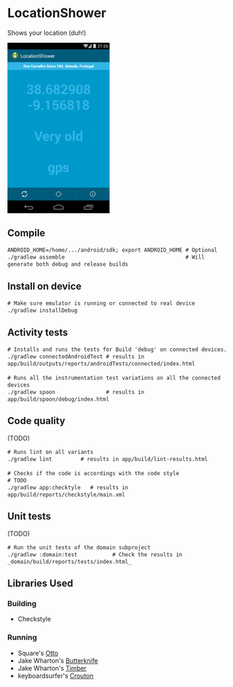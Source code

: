 LocationShower
==============

Shows your location (duh!)

<img src="https://github.com/joninvski/LocationShower/raw/master/images/screenshot.png" alt="screenshot" width="230px">


Compile
-------

    ANDROID_HOME=/home/.../android/sdk; export ANDROID_HOME # Optional
    ./gradlew assemble                                      # Will generate both debug and release builds

Install on device
-----------------

    # Make sure emulator is running or connected to real device
    ./gradlew installDebug

Activity tests
--------------

    # Installs and runs the tests for Build 'debug' on connected devices.
    ./gradlew connectedAndroidTest # results in app/build/outputs/reports/androidTests/connected/index.html

    # Runs all the instrumentation test variations on all the connected devices
    ./gradlew spoon                # results in app/build/spoon/debug/index.html

Code quality
------------

(TODO)

    # Runs lint on all variants
    ./gradlew lint         # results in app/build/lint-results.html

    # Checks if the code is accordings with the code style                              # TODO
    ./gradlew app:checktyle   # results in app/build/reports/checkstyle/main.xml

Unit tests
----------

(TODO)

    # Run the unit tests of the domain subproject
    ./gradlew :domain:test           # Check the results in _domain/build/reports/tests/index.html_

Libraries Used
--------------

### Building 

- Checkstyle

### Running

- Square's [Otto](http://square.github.io/otto/)
- Jake Wharton's [Butterknife](http://jakewharton.github.io/butterknife/)
- Jake Wharton's [Timber](https://github.com/JakeWharton/timber)
- keyboardsurfer's [Crouton](https://github.com/keyboardsurfer/Crouton)

